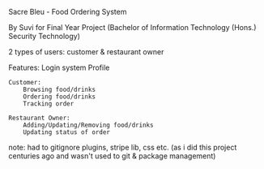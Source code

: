 Sacre Bleu - Food Ordering System

By Suvi for Final Year Project (Bachelor of Information Technology (Hons.) Security Technology)

2 types of users: customer & restaurant owner

Features:
    Login system
    Profile

    Customer:
        Browsing food/drinks
        Ordering food/drinks
        Tracking order

    Restaurant Owner:
        Adding/Updating/Removing food/drinks
        Updating status of order


note: had to gitignore plugins, stripe lib, css etc. (as i did this project centuries ago and wasn't used to git & package management)